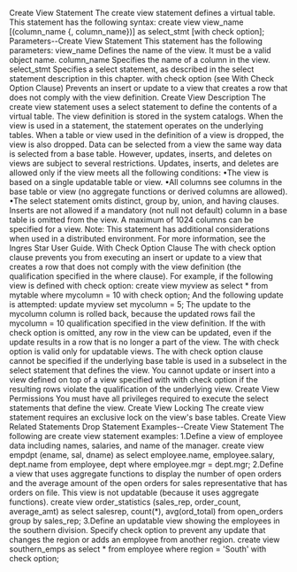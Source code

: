 Create View Statement
The create view statement defines a virtual table.
This statement has the following syntax:
create view view_name
               [(column_name {, column_name})]
               as select_stmt
              [with check option];
Parameters--Create View Statement
This statement has the following parameters:
view_name
Defines the name of the view. It must be a valid object name.
column_name
Specifies the name of a column in the view.
select_stmt
Specifies a select statement, as described in the select statement description in this chapter.
with check option (see With Check Option Clause)
Prevents an insert or update to a view that creates a row that does not comply with the view definition.
Create View Description
The create view statement uses a select statement to define the contents of a virtual table. The view definition is stored in the system catalogs. When the view is used in a statement, the statement operates on the underlying tables. When a table or view used in the definition of a view is dropped, the view is also dropped.
Data can be selected from a view the same way data is selected from a base table. However, updates, inserts, and deletes on views are subject to several restrictions. Updates, inserts, and deletes are allowed only if the view meets all the following conditions:
•The view is based on a single updatable table or view.
•All columns see columns in the base table or view (no aggregate functions or derived columns are allowed).
•The select statement omits distinct, group by, union, and having clauses.
Inserts are not allowed if a mandatory (not null not default) column in a base table is omitted from the view.
A maximum of 1024 columns can be specified for a view.
Note:  This statement has additional considerations when used in a distributed environment. For more information, see the Ingres Star User Guide.
With Check Option Clause
The with check option clause prevents you from executing an insert or update to a view that creates a row that does not comply with the view definition (the qualification specified in the where clause).
For example, if the following view is defined with check option:
create view myview
    as select *
    from mytable
    where mycolumn = 10
    with check option;
And the following update is attempted:
update myview set mycolumn = 5;
The update to the mycolumn column is rolled back, because the updated rows fail the mycolumn = 10 qualification specified in the view definition. If the with check option is omitted, any row in the view can be updated, even if the update results in a row that is no longer a part of the view.
The with check option is valid only for updatable views. The with check option clause cannot be specified if the underlying base table is used in a subselect in the select statement that defines the view. You cannot update or insert into a view defined on top of a view specified with with check option if the resulting rows violate the qualification of the underlying view.
Create View Permissions
You must have all privileges required to execute the select statements that define the view.
Create View Locking
The create view statement requires an exclusive lock on the view's base tables.
Create View Related Statements
Drop Statement
Examples--Create View Statement
The following are create view statement examples:
1.Define a view of employee data including names, salaries, and name of the manager.
create view empdpt (ename, sal, dname)
    as select employee.name, employee.salary,
    dept.name
    from employee, dept
    where employee.mgr = dept.mgr;
2.Define a view that uses aggregate functions to display the number of open orders and the average amount of the open orders for sales representative that has orders on file. This view is not updatable (because it uses aggregate functions).
create view order_statistics
    (sales_rep, order_count, average_amt)
      as select salesrep, count(*), avg(ord_total)
      from open_orders
      group by sales_rep;
3.Define an updatable view showing the employees in the southern division. Specify check option to prevent any update that changes the region or adds an employee from another region.
create view southern_emps
    as select * from employee
    where region = 'South'
    with check option;
